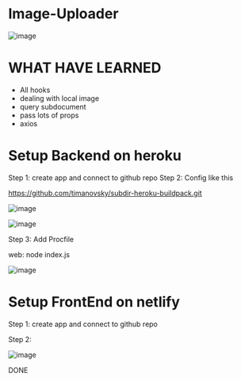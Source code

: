 # Image-Uploader

![image](https://user-images.githubusercontent.com/67695658/171417921-e3b21a47-2c69-4ed3-b983-518283ae400f.png)

# WHAT HAVE LEARNED
- All hooks
- dealing with local image
- query subdocument
- pass lots of props
- axios

# Setup Backend on heroku
Step 1: create app and connect to github repo
Step 2: Config like this

https://github.com/timanovsky/subdir-heroku-buildpack.git

![image](https://user-images.githubusercontent.com/67695658/171414022-b1f005f8-09f2-42b4-ad18-0caf377c26fd.png)

![image](https://user-images.githubusercontent.com/67695658/171414175-a18e30aa-5d20-45c5-87df-53198572519c.png)

Step 3: Add Procfile 

web: node index.js

![image](https://user-images.githubusercontent.com/67695658/171417038-b074dce2-67eb-41ec-974f-4b0dc2492c56.png)

# Setup FrontEnd on netlify

Step 1: create app and connect to github repo

Step 2: 


![image](https://user-images.githubusercontent.com/67695658/171417747-8bd434be-4cbe-412f-aa4d-1c6909b3fabd.png)

DONE
